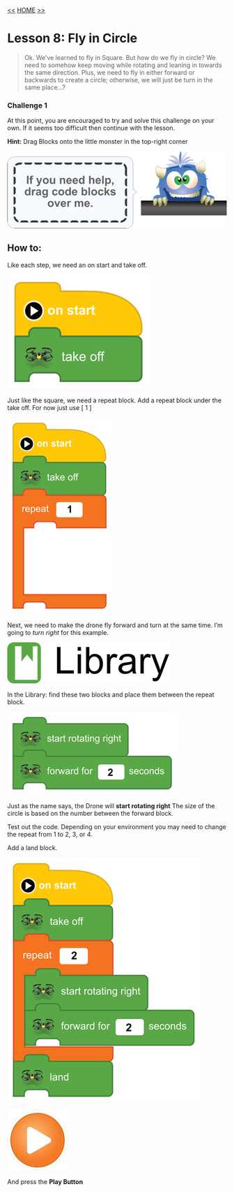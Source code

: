 [<<](12-lesson-7-a-square-repeat-block.md)  [HOME](https://github.com/drjonesy/ParrotDrone_Airborne_CodingWithTynker) [>>](14-lesson-9-variables.md)
# Lesson 8: Fly in Circle

> Ok. We’ve learned to fly in Square. But how do we fly in circle? We need to somehow keep moving while rotating and leaning in towards the same direction. Plus, we need to fly in either forward or backwards to create a circle; otherwise, we will just be turn in the same place…?

### Challenge 1

At this point, you are encouraged to try and solve this challenge on your own. If it seems too difficult then continue with the lesson.

**Hint:** Drag Blocks onto the little monster in the top-right corner

![](images/13-L8-step1.png)

## How to:
Like each step, we need an on start and take off.

![](images/13-L8-step2.png)

Just like the square, we need a repeat block. Add a repeat block under the take off. For now just use [ 1 ]

![](images/13-L8-step3.png)

Next, we need to make the drone fly forward and turn at the same time. I’m going to *turn right* for this example.

![](images/13-L8-step4.png)

In the Library: find these two blocks and place them between the repeat block.

![](images/13-L8-step5.png)

Just as the name says, the Drone will **start rotating right**
The size of the circle is based on the number between the forward block.

Test out the code. Depending on your environment you may need to change the repeat from 1 to 2, 3, or 4.

Add a land block.

![](images/13-L8-step6.png)

![](images/06-L01-playBtn.png)

And press the **Play Button**
